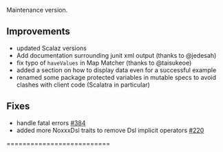 Maintenance version.

## Improvements

 * updated Scalaz versions
 * Add documentation surrounding junit xml output (thanks to @jedesah)
 * fix typo of `haveValues` in Map Matcher (thanks to @taisukeoe)
 * added a section on how to display data even for a successful example
 * renamed some package protected variables in mutable specs to avoid clashes with client code (Scalatra in particular)

## Fixes 

 * handle fatal errors [#384](http://github.com/etorreborre/specs2/issues/384)
 * added more NoxxxDsl traits to remove Dsl implicit operators [#220](http://github.com/etorreborre/specs2/issues/220)

==========================

